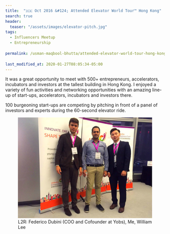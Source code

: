 ```yaml
---
title:  "🇭🇰 Oct 2016 &#124; Attended Elevator World Tour™ Hong Kong"
search: true
header:
  teaser: "/assets/images/elevator-pitch.jpg"
tags: 
  - Influencers Meetup
  - Entrepreneurship

permalink: /usman-maqbool-bhutta/attended-elevator-world-tour-hong-kong

last_modified_at: 2020-01-27T08:05:34-05:00
---
```

It was a great opportunity to meet with 500+ entrepreneurs, accelerators, incubators and investors at the tallest building in Hong Kong. I enjoyed a variety of fun activities and networking opportunities with an amazing line-up of start-ups, accelerators, incubators and investors there.

100 burgeoning start-ups are competing by pitching in front of a panel of investors and experts during the 60-second elevator ride.

<figure>
    <a href="/assets/images/elevator-pitch.jpg"><img src="/assets/images/elevator-pitch.jpg"></a>
    <figcaption>L2R: Federico Dubini (COO and Cofounder at Yobs), Me, William Lee</figcaption>
</figure>

